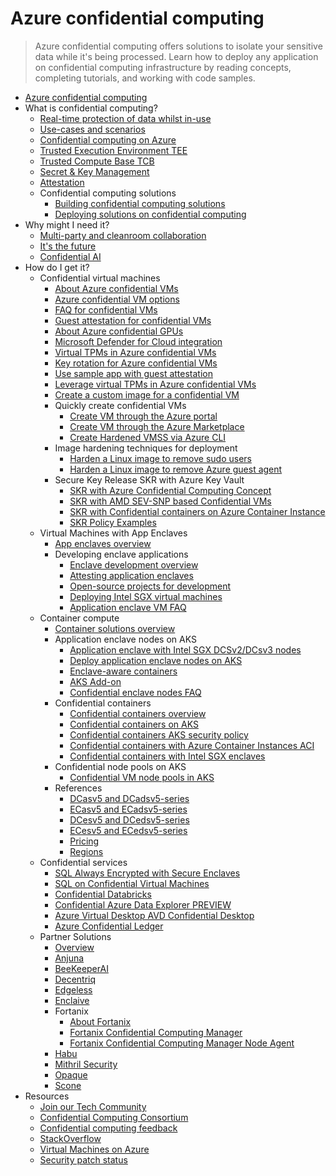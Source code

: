 # Azure confidential computing
> Azure confidential computing offers solutions to isolate your sensitive data while it's being processed. Learn how to deploy any application on confidential computing infrastructure by reading concepts, completing tutorials, and working with code samples.
  - [Azure confidential computing](https://learn.microsoft.com/en-us/azure/confidential-computing/)
  - What is confidential computing?
    - [Real-time protection of data whilst in-use](https://learn.microsoft.com/en-us/azure/confidential-computing/overview)
    - [Use-cases and scenarios](https://learn.microsoft.com/en-us/azure/confidential-computing/use-cases-scenarios)
    - [Confidential computing on Azure](https://learn.microsoft.com/en-us/azure/confidential-computing/overview-azure-products)
    - [Trusted Execution Environment TEE](https://learn.microsoft.com/en-us/azure/confidential-computing/trusted-execution-environment)
    - [Trusted Compute Base TCB](https://learn.microsoft.com/en-us/azure/confidential-computing/trusted-compute-base)
    - [Secret & Key Management](https://learn.microsoft.com/en-us/azure/confidential-computing/secret-key-management)
    - [Attestation](https://learn.microsoft.com/en-us/azure/confidential-computing/attestation-solutions)
    - Confidential computing solutions
      - [Building confidential computing solutions](https://learn.microsoft.com/en-us/azure/confidential-computing/confidential-computing-solutions)
      - [Deploying solutions on confidential computing](https://learn.microsoft.com/en-us/azure/confidential-computing/confidential-computing-deployment-models)
  - Why might I need it?
    - [Multi-party and cleanroom collaboration](https://learn.microsoft.com/en-us/azure/confidential-computing/multi-party-data)
    - [It's the future](https://azure.microsoft.com/blog/key-foundations-for-protecting-your-data-with-azure-confidential-computing/)
    - [Confidential AI](https://learn.microsoft.com/en-us/azure/confidential-computing/confidential-ai)
  - How do I get it?
    - Confidential virtual machines
      - [About Azure confidential VMs](https://learn.microsoft.com/en-us/azure/confidential-computing/confidential-vm-overview)
      - [Azure confidential VM options](https://learn.microsoft.com/en-us/azure/confidential-computing/virtual-machine-options)
      - [FAQ for confidential VMs](https://learn.microsoft.com/en-us/azure/confidential-computing/confidential-vm-faq.yml)
      - [Guest attestation for confidential VMs](https://learn.microsoft.com/en-us/azure/confidential-computing/guest-attestation-confidential-vms)
      - [About Azure confidential GPUs](https://learn.microsoft.com/en-us/azure/confidential-computing/gpu-options)
      - [Microsoft Defender for Cloud integration](https://learn.microsoft.com/en-us/azure/confidential-computing/guest-attestation-defender-for-cloud)
      - [Virtual TPMs in Azure confidential VMs](https://learn.microsoft.com/en-us/azure/confidential-computing/virtual-tpms-in-azure-confidential-vm)
      - [Key rotation for Azure confidential VMs](https://learn.microsoft.com/en-us/azure/confidential-computing/key-rotation-offline)
      - [Use sample app with guest attestation](https://learn.microsoft.com/en-us/azure/confidential-computing/guest-attestation-example)
      - [Leverage virtual TPMs in Azure confidential VMs](https://learn.microsoft.com/en-us/azure/confidential-computing/how-to-leverage-virtual-tpms-in-azure-confidential-vms)
      - [Create a custom image for a confidential VM](https://learn.microsoft.com/en-us/azure/confidential-computing/how-to-create-custom-image-confidential-vm)
      - Quickly create confidential VMs
        - [Create VM through the Azure portal](https://learn.microsoft.com/en-us/azure/confidential-computing/quick-create-portal)
        - [Create VM through the Azure Marketplace](https://learn.microsoft.com/en-us/azure/confidential-computing/quick-create-marketplace)
        - [Create Hardened VMSS via Azure CLI](https://learn.microsoft.com/en-us/azure/confidential-computing/vmss-deployment-from-hardened-linux-image)
      - Image hardening techniques for deployment
        - [Harden a Linux image to remove sudo users](https://learn.microsoft.com/en-us/azure/confidential-computing/harden-the-linux-image-to-remove-sudo-users)
        - [Harden a Linux image to remove Azure guest agent](https://learn.microsoft.com/en-us/azure/confidential-computing/harden-a-linux-image-to-remove-azure-guest-agent)
      - Secure Key Release SKR with Azure Key Vault
        - [SKR with Azure Confidential Computing Concept](https://learn.microsoft.com/en-us/azure/confidential-computing/concept-skr-attestation)
        - [SKR with AMD SEV-SNP based Confidential VMs](https://learn.microsoft.com/en-us/azure/confidential-computing/skr-flow-confidential-vm-sev-snp)
        - [SKR with Confidential containers on Azure Container Instance](https://learn.microsoft.com/en-us/azure/confidential-computing/skr-flow-confidential-containers-azure-container-instance)
        - [SKR Policy Examples](https://learn.microsoft.com/en-us/azure/confidential-computing/skr-policy-examples)
    - Virtual Machines with App Enclaves
      - [App enclaves overview](https://learn.microsoft.com/en-us/azure/confidential-computing/application-development)
      - Developing enclave applications
        - [Enclave development overview](https://learn.microsoft.com/en-us/azure/confidential-computing/confidential-computing-enclaves)
        - [Attesting application enclaves](https://learn.microsoft.com/en-us/azure/confidential-computing/attestation)
        - [Open-source projects for development](https://learn.microsoft.com/en-us/azure/confidential-computing/enclave-development-oss)
        - [Deploying Intel SGX virtual machines](https://learn.microsoft.com/en-us/azure/confidential-computing/virtual-machine-solutions-sgx)
        - [Application enclave VM FAQ](https://learn.microsoft.com/en-us/azure/confidential-computing/faq-application-enclaves.yml)
    - Container compute
      - [Container solutions overview](https://learn.microsoft.com/en-us/azure/confidential-computing/choose-confidential-containers-offerings)
      - Application enclave nodes on AKS
        - [Application enclave with Intel SGX DCSv2/DCsv3 nodes](https://learn.microsoft.com/en-us/azure/confidential-computing/confidential-nodes-aks-overview)
        - [Deploy application enclave nodes on AKS](https://learn.microsoft.com/en-us/azure/confidential-computing/confidential-enclave-nodes-aks-get-started)
        - [Enclave-aware containers](https://learn.microsoft.com/en-us/azure/confidential-computing/enclave-aware-containers)
        - [AKS Add-on](https://learn.microsoft.com/en-us/azure/confidential-computing/confidential-nodes-aks-addon)
        - [Confidential enclave nodes FAQ](https://learn.microsoft.com/en-us/azure/confidential-computing/confidential-nodes-aks-faq.yml)
      - Confidential containers
        - [Confidential containers overview](https://learn.microsoft.com/en-us/azure/confidential-computing/confidential-containers)
        - [Confidential containers on AKS](https://learn.microsoft.com/en-us/azure/confidential-computing/confidential-containers-on-aks-preview)
        - [Confidential containers AKS security policy](https://learn.microsoft.com/en-us/azure/confidential-computing/confidential-containers-aks-security-policy)
        - [Confidential containers with Azure Container Instances ACI](https://learn.microsoft.com/en-us/azure/confidential-computing/confidential-containers)
        - [Confidential containers with Intel SGX enclaves](https://learn.microsoft.com/en-us/azure/confidential-computing/confidential-containers-enclaves)
      - Confidential node pools on AKS
        - [Confidential VM node pools in AKS](https://learn.microsoft.com/en-us/azure/confidential-computing/confidential-node-pool-aks)
      - References
        - [DCasv5 and DCadsv5-series](https://learn.microsoft.com/azure/virtual-machines/dcasv5-dcadsv5-series)
        - [ECasv5 and ECadsv5-series](https://learn.microsoft.com/azure/virtual-machines/ecasv5-ecadsv5-series)
        - [DCesv5 and DCedsv5-series](https://learn.microsoft.com/azure/virtual-machines/dcesv5-dcedsv5-series)
        - [ECesv5 and ECedsv5-series](https://learn.microsoft.com/azure/virtual-machines/ecesv5-ecedsv5-series)
        - [Pricing](https://azure.microsoft.com/pricing/details/virtual-machines/linux/)
        - [Regions](https://azure.microsoft.com/global-infrastructure/services/?products=virtual-machine)
    - Confidential services
      - [SQL Always Encrypted with Secure Enclaves](https://learn.microsoft.com/sql/relational-databases/security/encryption/configure-always-encrypted-enclaves)
      - [SQL on Confidential Virtual Machines](https://learn.microsoft.com/azure/azure-sql/virtual-machines/windows/sql-vm-create-confidential-vm-how-to)
      - [Confidential Databricks](https://techcommunity.microsoft.com/t5/azure-confidential-computing/confidential-vm-option-for-azure-databricks-preview/ba-p/3827982)
      - [Confidential Azure Data Explorer PREVIEW](https://techcommunity.microsoft.com/t5/azure-data-explorer-blog/confidential-vm-option-for-azure-data-explorer-public-preview/ba-p/3827343)
      - [Azure Virtual Desktop AVD Confidential Desktop](https://learn.microsoft.com/azure/virtual-desktop/whats-new)
      - [Azure Confidential Ledger](https://learn.microsoft.com/azure/confidential-ledger/overview)
    - Partner Solutions
      - [Overview](https://learn.microsoft.com/en-us/azure/confidential-computing/partner-pages/partner-pages-index)
      - [Anjuna](https://learn.microsoft.com/en-us/azure/confidential-computing/partner-pages/anjuna)
      - [BeeKeeperAI](https://learn.microsoft.com/en-us/azure/confidential-computing/partner-pages/beekeeperai)
      - [Decentriq](https://learn.microsoft.com/en-us/azure/confidential-computing/partner-pages/decentriq)
      - [Edgeless](https://learn.microsoft.com/en-us/azure/confidential-computing/partner-pages/edgeless)
      - [Enclaive](https://learn.microsoft.com/en-us/azure/confidential-computing/partner-pages/enclaive)
      - Fortanix
        - [About Fortanix](https://learn.microsoft.com/en-us/azure/confidential-computing/partner-pages/fortanix)
        - [Fortanix Confidential Computing Manager](https://learn.microsoft.com/en-us/azure/confidential-computing/how-to-fortanix-confidential-computing-manager)
        - [Fortanix Confidential Computing Manager Node Agent](https://learn.microsoft.com/en-us/azure/confidential-computing/how-to-fortanix-confidential-computing-manager-node-agent)
      - [Habu](https://learn.microsoft.com/en-us/azure/confidential-computing/partner-pages/habu)
      - [Mithril Security](https://learn.microsoft.com/en-us/azure/confidential-computing/partner-pages/mithril)
      - [Opaque](https://learn.microsoft.com/en-us/azure/confidential-computing/partner-pages/opaque)
      - [Scone](https://learn.microsoft.com/en-us/azure/confidential-computing/partner-pages/scone)
  - Resources
    - [Join our Tech Community](https://techcommunity.microsoft.com/t5/azure-confidential-computing/bg-p/AzureConfidentialComputingBlog)
    - [Confidential Computing Consortium](https://confidentialcomputing.io/)
    - [Confidential computing feedback](https://feedback.azure.com/d365community/)
    - [StackOverflow](https://stackoverflow.com/questions/tagged/azure-confidential-computing)
    - [Virtual Machines on Azure](https://learn.microsoft.com/azure/virtual-machines/)
    - [Security patch status](https://microsoft-my.sharepoint.com/:w:/p/irakaul/EbZErJv7pXpJv-DJn6oZtwgBPLeTa12q3sbTZFAGU8BfvQ?e=Rs2RxX)
